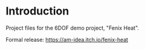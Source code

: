# Introduction 
Project files for the 6DOF demo project, "Fenix Heat".

Formal release: https://am-idea.itch.io/fenix-heat
